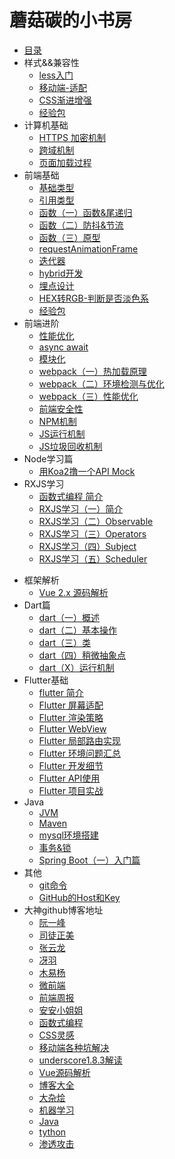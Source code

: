 # 蘑菇碳的小书房

* [目录](README.md)
* 样式&&兼容性
  * [less入门](css/less.md)
  * [移动端-适配](css/mobile.md)
  * [CSS渐进增强](css/css_test.md)
  * [经验包](css/EXPERIENCE.md)
* 计算机基础
  * [HTTPS 加密机制](base/https.md)
  * [跨域机制](browser/cross_origin.md)
  * [页面加载过程](base/page_load.md)
* 前端基础
  * [基础类型](javascript/basal_type.md)
  * [引用类型](javascript/object_type.md)
  * [函数（一）函数&尾递归](javascript/function.md)
  * [函数（二）防抖&节流](javascript/debounce_throttle.md)
  * [函数（三）原型](javascript/prototype.md)
  * [requestAnimationFrame](javascript/request_frame.md)
  * [迭代器](javascript/iterator.md)
  * [hybrid开发](javascript/hybrid.md)
  * [埋点设计](javascript/event-point.md)
  * [HEX转RGB-判断是否淡色系](javascript/hex2rgb.md)
  * [经验包](javascript/experience.md)
* 前端进阶
  * [性能优化](sse/optimization.md)
  * [async await](sse/async_await.md)
  * [模块化](sse/module.md)
  * [webpack（一）热加载原理](fed-tools/hot_loader.md)
  * [webpack（二）环境检测与优化](fed-tools/define_plugin.md)
  * [webpack（三）性能优化](fed-tools/webpack_optimization.md)
  * [前端安全性](browser/security_code.md)
  * [NPM机制](node/NPM.md)
  * [JS运行机制](sse/event_loop.md)
  * [JS垃圾回收机制](browser/garbage_collection.md)
* Node学习篇
  * [用Koa2撸一个API Mock](https://github.com/zhongmeizhi/z-mock)
* RXJS学习
  * [函数式编程 简介](sse/function_program.md)
  * [RXJS学习（一）简介](rxjs/rxjs.md)
  * [RXJS学习（二）Observable](rxjs/Observable.md)
  * [RXJS学习（三）Operators](rxjs/Operators.md)
  * [RXJS学习（四）Subject](rxjs/Subject.md)
  * [RXJS学习（五）Scheduler](rxjs/Scheduler.md)
<!-- * React学习
  * 组件 -->
* 框架解析
  * [Vue 2.x 源码解析](resource-analysis/vue2.md)
* Dart篇
  * [dart（一）概述](dart/PRIMER.md)
  * [dart（二）基本操作](dart/base.md)
  * [dart（三）类](dart/class.md)
  * [dart（四）稍微抽象点](dart/again.md)
  * [dart（X）运行机制](dart/event_loop.md)
* Flutter基础
  * [flutter 简介](flutter/BRIEF.md)
  * [Flutter 屏幕适配](flutter/PRIMER.md)
  * [Flutter 渲染策略](flutter/render.md)
  * [Flutter WebView](flutter/webview.md)
  * [Flutter 局部路由实现](flutter/navigator.md)
  * [Flutter 环境问题汇总](flutter/SCENES.md)
  * [Flutter 开发细节](flutter/ISSUE.md)
  * [Flutter API使用](https://github.com/zhongmeizhi/flutter-UI)
  * [Flutter 项目实战](https://github.com/zhongmeizhi/fultter-example-app)
* Java
  * [JVM](java/JVM.md)
  * [Maven](java/maven.md)
  * [mysql环境搭建](java/MYSQL.md)
  * [事务&锁](java/data_base.md)
  * [Spring Boot（一）入门篇](spring-boot/init.md)
  <!-- * [Spring Boot（二）注解](spring-boot/decoration.md）-->
* 其他
  * [git命令](other/GIT.md)
  * [GitHub的Host和Key](other/GITHUB.md)
* 大神github博客地址
  * [阮一峰](https://github.com/ruanyf)
  * [司徒正美](https://github.com/RubyLouvre/mobileHack)
  * [张云龙](https://github.com/fouber/blog)
  * [冴羽](https://github.com/mqyqingfeng/Blog)
  * [木易杨](https://github.com/yygmind)
  * [微前端](https://github.com/phodal/microfrontends)
  * [前端周报](https://github.com/Tnfe/TNFE-Weekly)
  * [安安小姐姐](https://github.com/sisterAn/blog)
  * [函数式编程](https://llh911001.gitbooks.io/mostly-adequate-guide-chinese/content/ch3.html)
  * [CSS灵感](https://github.com/chokcoco/CSS-Inspiration)
  * [移动端各种坑解决](https://github.com/RubyLouvre/mobileHack)
  * [underscore1.8.3解读](https://github.com/lessfish/underscore-analysis)
  * [Vue源码解析](https://github.com/answershuto/learnVue)
  * [博客大全](https://github.com/libin1991/libin_Blog)
  * [大杂烩](https://github.com/horanly/Front-end-tutorial)
  * [机器学习](https://github.com/apachecn/AiLearning)
  * [Java](https://github.com/Snailclimb/JavaGuide)
  * [tython](https://github.com/jackfrued/Python-100-Days)
  * [渗透攻击](https://github.com/Micropoor/Micro8)